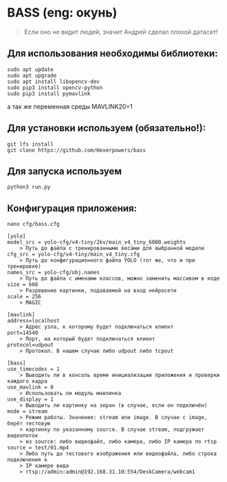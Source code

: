 # BASS (eng: окунь)

> Если оно не видит людей, значит Андрей сделал плохой датасет!


## Для использования необходимы библиотеки: 

```shell
sudo apt update
sudo apt upgrade
sudo apt install libopencv-dev
sudo pip3 install opencv-python
sudo pip3 install pymavlink
```

а так же переменная среды MAVLINK20=1

## Для установки используем (обязательно!):
```shell
git lfs install
git clone https://github.com/Hexerpowers/bass
```

## Для запуска используем
```shell
python3 run.py
```

## Конфигурация приложения:

```shell
nano cfg/bass.cfg
```

```shell
[yolo]
model_src = yolo-cfg/v4-tiny/2kv/main_v4_tiny_6000.weights
    > Путь до файла с тренированными весами для выбранной модели
cfg_src = yolo-cfg/v4-tiny/main_v4_tiny.cfg
    > Путь до конфигурационного файла YOLO (тот же, что и при тренировке)
names_src = yolo-cfg/obj.names
    > Путь до файла с именами классов, можно заменить массивом в коде
size = 608
    > Разрешение картинки, подаваемой на вход нейросети
scale = 256
    > MAGIC

[mavlink]
address=localhost
    > Адрес узла, к которому будет подключаться клиент
port=14540
    > Порт, на который будет подключаться клиент
protocol=udpout
    > Протокол. В нашем случае либо udpout либо tcpout

[bass]
use_timecodes = 1
    > Выводить ли в консоль время инициализации приложения и проверки каждого кадра
use_mavlink = 0
    > Использовать ли модуль мавлинка
use_display = 1
    > Выводить ли картинку на экран (в случае, если он подключён)    
mode = stream
    > Режим работы. Значения: stream или image. В случае с image, берёт тестовую
    > картинку по указанному source. В случае stream, подгружает видеопоток
    > из source: либо видеофайл, либо камера, либо IP камера по rtsp
source = test/01.mp4
    > Либо путь до тестового изображения или видеофайла, либо строка подключения к 
    > IP камере вида
    > rtsp://admin:admin@192.168.31.10:554/DeskCamera/webcam1
```
